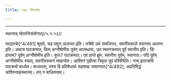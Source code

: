 ```yaml
---
title: १४५ टिप्पन्यः

---
```


[^4/483]: E2,6: triṇavenaujaskāmam

[^4/484]: Tait.S. 2.2.4.7

[^4/485]: Vgl. MS 10.5.26

[^4/486]: E1 (Fn.), E2: aniyatakramāḥ

[^4/487]: E2: kāṇḍakrameṇeti

[^4/488]: E1 (Fn.): yad uttarasya smaraṇaṃ

[^4/489]: E2: triṇavādiśabdair

[^4/490]: E2: 5,117; E6: 2,71

____________________________________________


स्थानाच् चोत्पत्तिसंयोगात्//५.१.१३//

साद्यस्क्रे[^4/491] श्रूयते, सह पशून् आलभत इति। तत्रैषो ऽर्थः समधिगतः, सवनीयकाले त्रयाणाम् आलम्भ इति। अथात्र पाठक्रमात्, किम् अग्नीषोमीयः पूर्वम् आलब्धव्यः, उत स्थानक्रमात् पूर्वं सवनीय इति। किं प्राप्तम्? पूर्वम् अग्नीषोमीय इति। कुतः? पाठक्रमात्। एवं प्राप्ते ब्रूमः, सवनीयः पूर्वम्, स्थानात्। यदि पूर्वम् अग्नीषोमीयः स्यात्, सवनीयस्थानं व्याहन्येत। आश्विनं गृहीत्वा त्रिवृता यूपं परिवीयेति। नन्व् इतरत्रापि पाठक्रमो बाध्येत। बाध्यताम्, तस्य हि प्रतिषेधार्थः सहशब्दः समाम्नातः[^4/492], अप्रतिषिद्धं चाश्विनग्रहस्थानम्। तन् न बाधितव्यम्।
